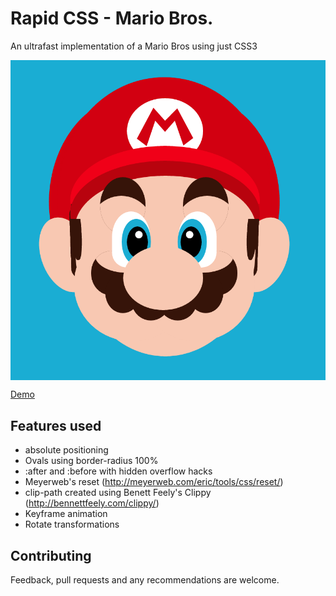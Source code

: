 # Rapid CSS - Mario Bros.

An ultrafast implementation of a Mario Bros using just CSS3

<img src="mario.png" align="center" />

[Demo](http://corzzo.com/mario/mario.html)

## Features used
* absolute positioning
* Ovals using border-radius 100%
* :after and :before with hidden overflow hacks
* Meyerweb's reset (http://meyerweb.com/eric/tools/css/reset/)
* clip-path created using Benett Feely's Clippy (http://bennettfeely.com/clippy/)
* Keyframe animation
* Rotate transformations

## Contributing

Feedback, pull requests and any recommendations are welcome.
